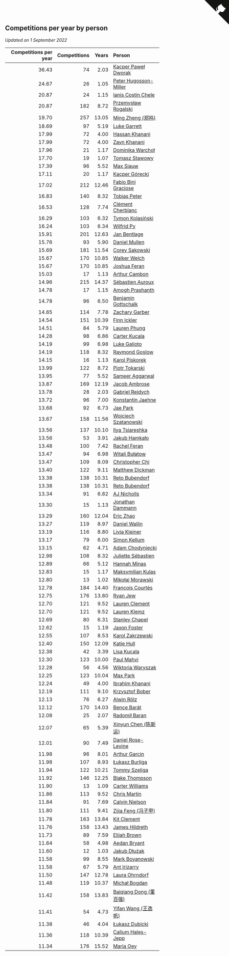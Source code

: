 ## Competitions per year by person

*Updated on  1 September 2022*

| Competitions per year | Competitions | Years | Person |
| ---: | ---: | ---: | :--- |
| 36.43 | 74 | 2.03 | [Kacper Paweł Dworak](https://www.worldcubeassociation.org/persons/2020DWOR01) |
| 24.67 | 26 | 1.05 | [Peter Hugosson-Miller](https://www.worldcubeassociation.org/persons/2021HUGO01) |
| 20.87 | 24 | 1.15 | [Ianis Costin Chele](https://www.worldcubeassociation.org/persons/2021CHEL01) |
| 20.87 | 182 | 8.72 | [Przemysław Rogalski](https://www.worldcubeassociation.org/persons/2013ROGA02) |
| 19.70 | 257 | 13.05 | [Ming Zheng (郑鸣)](https://www.worldcubeassociation.org/persons/2009ZHEN11) |
| 18.69 | 97 | 5.19 | [Luke Garrett](https://www.worldcubeassociation.org/persons/2017GARR05) |
| 17.99 | 72 | 4.00 | [Hassan Khanani](https://www.worldcubeassociation.org/persons/2018KHAN26) |
| 17.99 | 72 | 4.00 | [Zayn Khanani](https://www.worldcubeassociation.org/persons/2018KHAN28) |
| 17.96 | 21 | 1.17 | [Dominika Warchoł](https://www.worldcubeassociation.org/persons/2021WARC01) |
| 17.70 | 19 | 1.07 | [Tomasz Stawowy](https://www.worldcubeassociation.org/persons/2021STAW01) |
| 17.39 | 96 | 5.52 | [Max Siauw](https://www.worldcubeassociation.org/persons/2017SIAU02) |
| 17.11 | 20 | 1.17 | [Kacper Górecki](https://www.worldcubeassociation.org/persons/2021GORE01) |
| 17.02 | 212 | 12.46 | [Fabio Bini Graciose](https://www.worldcubeassociation.org/persons/2010GRAC02) |
| 16.83 | 140 | 8.32 | [Tobias Peter](https://www.worldcubeassociation.org/persons/2014PETE03) |
| 16.53 | 128 | 7.74 | [Clément Cherblanc](https://www.worldcubeassociation.org/persons/2014CHER05) |
| 16.29 | 103 | 6.32 | [Tymon Kolasiński](https://www.worldcubeassociation.org/persons/2016KOLA02) |
| 16.24 | 103 | 6.34 | [Wilfrid Py](https://www.worldcubeassociation.org/persons/2016PYWI01) |
| 15.91 | 201 | 12.63 | [Jan Bentlage](https://www.worldcubeassociation.org/persons/2010BENT01) |
| 15.76 | 93 | 5.90 | [Daniel Mullen](https://www.worldcubeassociation.org/persons/2016MULL04) |
| 15.69 | 181 | 11.54 | [Corey Sakowski](https://www.worldcubeassociation.org/persons/2011SAKO01) |
| 15.67 | 170 | 10.85 | [Walker Welch](https://www.worldcubeassociation.org/persons/2011WELC01) |
| 15.67 | 170 | 10.85 | [Joshua Feran](https://www.worldcubeassociation.org/persons/2011FERA01) |
| 15.03 | 17 | 1.13 | [Arthur Cambon](https://www.worldcubeassociation.org/persons/2021CAMB01) |
| 14.96 | 215 | 14.37 | [Sébastien Auroux](https://www.worldcubeassociation.org/persons/2008AURO01) |
| 14.78 | 17 | 1.15 | [Amogh Prashanth](https://www.worldcubeassociation.org/persons/2021PRAS01) |
| 14.78 | 96 | 6.50 | [Benjamin Gottschalk](https://www.worldcubeassociation.org/persons/2016GOTT01) |
| 14.65 | 114 | 7.78 | [Zachary Garber](https://www.worldcubeassociation.org/persons/2014GARB01) |
| 14.54 | 151 | 10.39 | [Finn Ickler](https://www.worldcubeassociation.org/persons/2012ICKL01) |
| 14.51 | 84 | 5.79 | [Lauren Phung](https://www.worldcubeassociation.org/persons/2016PHUN02) |
| 14.28 | 98 | 6.86 | [Carter Kucala](https://www.worldcubeassociation.org/persons/2015KUCA01) |
| 14.19 | 99 | 6.98 | [Luke Galioto](https://www.worldcubeassociation.org/persons/2015GALI02) |
| 14.19 | 118 | 8.32 | [Raymond Goslow](https://www.worldcubeassociation.org/persons/2014GOSL01) |
| 14.15 | 16 | 1.13 | [Karol Piskorek](https://www.worldcubeassociation.org/persons/2021PISK01) |
| 13.99 | 122 | 8.72 | [Piotr Tokarski](https://www.worldcubeassociation.org/persons/2013TOKA01) |
| 13.95 | 77 | 5.52 | [Sameer Aggarwal](https://www.worldcubeassociation.org/persons/2017AGGA01) |
| 13.87 | 169 | 12.19 | [Jacob Ambrose](https://www.worldcubeassociation.org/persons/2010AMBR01) |
| 13.78 | 28 | 2.03 | [Gabriel Rejdych](https://www.worldcubeassociation.org/persons/2020REJD01) |
| 13.72 | 96 | 7.00 | [Konstantin Jaehne](https://www.worldcubeassociation.org/persons/2015JAEH01) |
| 13.68 | 92 | 6.73 | [Jae Park](https://www.worldcubeassociation.org/persons/2015PARK24) |
| 13.67 | 158 | 11.56 | [Wojciech Szatanowski](https://www.worldcubeassociation.org/persons/2011SZAT01) |
| 13.56 | 137 | 10.10 | [Ilya Tsiareshka](https://www.worldcubeassociation.org/persons/2012TERE01) |
| 13.56 | 53 | 3.91 | [Jakub Hamkało](https://www.worldcubeassociation.org/persons/2018HAMK01) |
| 13.48 | 100 | 7.42 | [Rachel Feran](https://www.worldcubeassociation.org/persons/2015FERA01) |
| 13.47 | 94 | 6.98 | [Witali Bułatow](https://www.worldcubeassociation.org/persons/2015BUAT01) |
| 13.47 | 109 | 8.09 | [Christopher Chi](https://www.worldcubeassociation.org/persons/2014CHIC01) |
| 13.40 | 122 | 9.11 | [Matthew Dickman](https://www.worldcubeassociation.org/persons/2013DICK01) |
| 13.38 | 138 | 10.31 | [Reto Bubendorf](https://www.worldcubeassociation.org/persons/2012BUBE01) |
| 13.38 | 138 | 10.31 | [Reto Bubendorf](https://www.worldcubeassociation.org/persons/2012BUBE01) |
| 13.34 | 91 | 6.82 | [AJ Nicholls](https://www.worldcubeassociation.org/persons/2015NICH04) |
| 13.30 | 15 | 1.13 | [Jonathan Dammann](https://www.worldcubeassociation.org/persons/2021DAMM01) |
| 13.29 | 160 | 12.04 | [Eric Zhao](https://www.worldcubeassociation.org/persons/2010ZHAO19) |
| 13.27 | 119 | 8.97 | [Daniel Wallin](https://www.worldcubeassociation.org/persons/2013WALL03) |
| 13.19 | 116 | 8.80 | [Livia Kleiner](https://www.worldcubeassociation.org/persons/2013KLEI03) |
| 13.17 | 79 | 6.00 | [Simon Kellum](https://www.worldcubeassociation.org/persons/2016KELL12) |
| 13.15 | 62 | 4.71 | [Adam Chodyniecki](https://www.worldcubeassociation.org/persons/2017CHOD02) |
| 12.98 | 108 | 8.32 | [Juliette Sébastien](https://www.worldcubeassociation.org/persons/2014SEBA01) |
| 12.89 | 66 | 5.12 | [Hannah Minas](https://www.worldcubeassociation.org/persons/2017MINA04) |
| 12.83 | 15 | 1.17 | [Maksymilian Kulas](https://www.worldcubeassociation.org/persons/2021KULA02) |
| 12.80 | 13 | 1.02 | [Mikołaj Morawski](https://www.worldcubeassociation.org/persons/2021MORA01) |
| 12.78 | 184 | 14.40 | [François Courtès](https://www.worldcubeassociation.org/persons/2008COUR01) |
| 12.75 | 176 | 13.80 | [Ryan Jew](https://www.worldcubeassociation.org/persons/2008JEWR01) |
| 12.70 | 121 | 9.52 | [Lauren Clement](https://www.worldcubeassociation.org/persons/2013KLEM01) |
| 12.70 | 121 | 9.52 | [Lauren Klemz](https://www.worldcubeassociation.org/persons/2013KLEM01) |
| 12.69 | 80 | 6.31 | [Stanley Chapel](https://www.worldcubeassociation.org/persons/2016CHAP04) |
| 12.62 | 15 | 1.19 | [Jaxon Foster](https://www.worldcubeassociation.org/persons/2021FOST01) |
| 12.55 | 107 | 8.53 | [Karol Zakrzewski](https://www.worldcubeassociation.org/persons/2014ZAKR01) |
| 12.40 | 150 | 12.09 | [Katie Hull](https://www.worldcubeassociation.org/persons/2010HULL01) |
| 12.38 | 42 | 3.39 | [Lisa Kucala](https://www.worldcubeassociation.org/persons/2019KUCA01) |
| 12.30 | 123 | 10.00 | [Paul Mahvi](https://www.worldcubeassociation.org/persons/2012MAHV01) |
| 12.28 | 56 | 4.56 | [Wiktoria Waryszak](https://www.worldcubeassociation.org/persons/2018WARY01) |
| 12.25 | 123 | 10.04 | [Max Park](https://www.worldcubeassociation.org/persons/2012PARK03) |
| 12.24 | 49 | 4.00 | [Ibrahim Khanani](https://www.worldcubeassociation.org/persons/2018KHAN27) |
| 12.19 | 111 | 9.10 | [Krzysztof Bober](https://www.worldcubeassociation.org/persons/2013BOBE01) |
| 12.13 | 76 | 6.27 | [Alwin Rölz](https://www.worldcubeassociation.org/persons/2016ROLZ01) |
| 12.12 | 170 | 14.03 | [Bence Barát](https://www.worldcubeassociation.org/persons/2008BARA01) |
| 12.08 | 25 | 2.07 | [Radomił Baran](https://www.worldcubeassociation.org/persons/2020BARA02) |
| 12.07 | 65 | 5.39 | [Xinyun Chen (陈新运)](https://www.worldcubeassociation.org/persons/2017CHEN36) |
| 12.01 | 90 | 7.49 | [Daniel Rose-Levine](https://www.worldcubeassociation.org/persons/2015ROSE01) |
| 11.98 | 96 | 8.01 | [Arthur Garcin](https://www.worldcubeassociation.org/persons/2014GARC27) |
| 11.98 | 107 | 8.93 | [Łukasz Burliga](https://www.worldcubeassociation.org/persons/2013BURL01) |
| 11.94 | 122 | 10.21 | [Tommy Szeliga](https://www.worldcubeassociation.org/persons/2012SZEL01) |
| 11.92 | 146 | 12.25 | [Blake Thompson](https://www.worldcubeassociation.org/persons/2010THOM03) |
| 11.90 | 13 | 1.09 | [Carter Williams](https://www.worldcubeassociation.org/persons/2021WILL06) |
| 11.86 | 113 | 9.52 | [Chris Martin](https://www.worldcubeassociation.org/persons/2013MART03) |
| 11.84 | 91 | 7.69 | [Calvin Nielson](https://www.worldcubeassociation.org/persons/2014NIEL03) |
| 11.80 | 111 | 9.41 | [Zijia Feng (冯子甲)](https://www.worldcubeassociation.org/persons/2013FENG02) |
| 11.78 | 163 | 13.84 | [Kit Clement](https://www.worldcubeassociation.org/persons/2008CLEM01) |
| 11.76 | 158 | 13.43 | [James Hildreth](https://www.worldcubeassociation.org/persons/2009HILD01) |
| 11.73 | 89 | 7.59 | [Elijah Brown](https://www.worldcubeassociation.org/persons/2015BROW03) |
| 11.64 | 58 | 4.98 | [Aedan Bryant](https://www.worldcubeassociation.org/persons/2017BRYA06) |
| 11.60 | 12 | 1.03 | [Jakub Dłużak](https://www.worldcubeassociation.org/persons/2021DLUZ01) |
| 11.58 | 99 | 8.55 | [Mark Boyanowski](https://www.worldcubeassociation.org/persons/2014BOYA01) |
| 11.58 | 67 | 5.79 | [Ant Irizarry](https://www.worldcubeassociation.org/persons/2016IRIZ02) |
| 11.50 | 147 | 12.78 | [Laura Ohrndorf](https://www.worldcubeassociation.org/persons/2009OHRN01) |
| 11.48 | 119 | 10.37 | [Michał Bogdan](https://www.worldcubeassociation.org/persons/2012BOGD01) |
| 11.42 | 158 | 13.83 | [Baiqiang Dong (董百强)](https://www.worldcubeassociation.org/persons/2008DONG06) |
| 11.41 | 54 | 4.73 | [Yifan Wang (王逸帆)](https://www.worldcubeassociation.org/persons/2017WANY29) |
| 11.38 | 46 | 4.04 | [Łukasz Dubicki](https://www.worldcubeassociation.org/persons/2018DUBI01) |
| 11.36 | 118 | 10.39 | [Callum Hales-Jepp](https://www.worldcubeassociation.org/persons/2012HALE01) |
| 11.34 | 176 | 15.52 | [Maria Oey](https://www.worldcubeassociation.org/persons/2007OEYM01) |


<a href="https://github.com/JustinTimeCuber/wca_statistics" class="github-corner" aria-label="View source on Github"><svg width="80" height="80" viewBox="0 0 250 250" style="fill:#151513; color:#fff; position: absolute; top: 0; border: 0; right: 0;" aria-hidden="true"><path d="M0,0 L115,115 L130,115 L142,142 L250,250 L250,0 Z"></path><path d="M128.3,109.0 C113.8,99.7 119.0,89.6 119.0,89.6 C122.0,82.7 120.5,78.6 120.5,78.6 C119.2,72.0 123.4,76.3 123.4,76.3 C127.3,80.9 125.5,87.3 125.5,87.3 C122.9,97.6 130.6,101.9 134.4,103.2" fill="currentColor" style="transform-origin: 130px 106px;" class="octo-arm"></path><path d="M115.0,115.0 C114.9,115.1 118.7,116.5 119.8,115.4 L133.7,101.6 C136.9,99.2 139.9,98.4 142.2,98.6 C133.8,88.0 127.5,74.4 143.8,58.0 C148.5,53.4 154.0,51.2 159.7,51.0 C160.3,49.4 163.2,43.6 171.4,40.1 C171.4,40.1 176.1,42.5 178.8,56.2 C183.1,58.6 187.2,61.8 190.9,65.4 C194.5,69.0 197.7,73.2 200.1,77.6 C213.8,80.2 216.3,84.9 216.3,84.9 C212.7,93.1 206.9,96.0 205.4,96.6 C205.1,102.4 203.0,107.8 198.3,112.5 C181.9,128.9 168.3,122.5 157.7,114.1 C157.9,116.9 156.7,120.9 152.7,124.9 L141.0,136.5 C139.8,137.7 141.6,141.9 141.8,141.8 Z" fill="currentColor" class="octo-body"></path></svg></a><style>.github-corner:hover .octo-arm{animation:octocat-wave 560ms ease-in-out}@keyframes octocat-wave{0%,100%{transform:rotate(0)}20%,60%{transform:rotate(-25deg)}40%,80%{transform:rotate(10deg)}}@media (max-width:500px){.github-corner:hover .octo-arm{animation:none}.github-corner .octo-arm{animation:octocat-wave 560ms ease-in-out}}</style>
